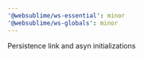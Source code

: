 ```yaml
---
'@websublime/ws-essential': minor
'@websublime/ws-globals': minor
---
```


Persistence link and asyn initializations
